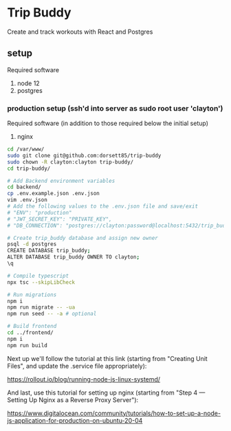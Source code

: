# Trip Buddy

Create and track workouts with React and Postgres

## setup

Required software
1. node 12
2. postgres

### production setup (ssh'd into server as sudo root user 'clayton')

Required software (in addition to those required below the initial setup)
1. nginx

```bash
cd /var/www/
sudo git clone git@github.com:dorsett85/trip-buddy
sudo chown -R clayton:clayton trip-buddy/
cd trip-buddy/

# Add Backend environment variables
cd backend/
cp .env.example.json .env.json
vim .env.json
# Add the following values to the .env.json file and save/exit
# "ENV": "production"
# "JWT_SECRET_KEY": "PRIVATE_KEY",
# "DB_CONNECTION": "postgres://clayton:password@localhost:5432/trip_buddy"

# Create trip_buddy database and assign new owner
psql -d postgres
CREATE DATABASE trip_buddy;
ALTER DATABASE trip_buddy OWNER TO clayton;
\q

# Compile typescript
npx tsc --skipLibCheck

# Run migrations
npm i
npm run migrate -- -ua
npm run seed -- -a # optional

# Build frontend
cd ../frontend/
npm i
npm run build 
```

Next up we'll follow the tutorial at this link (starting from "Creating Unit Files", and update the .service file appropriately):

https://rollout.io/blog/running-node-js-linux-systemd/

And last, use this tutorial for setting up nginx (starting from "Step 4 — Setting Up Nginx as a Reverse Proxy Server"):

https://www.digitalocean.com/community/tutorials/how-to-set-up-a-node-js-application-for-production-on-ubuntu-20-04
